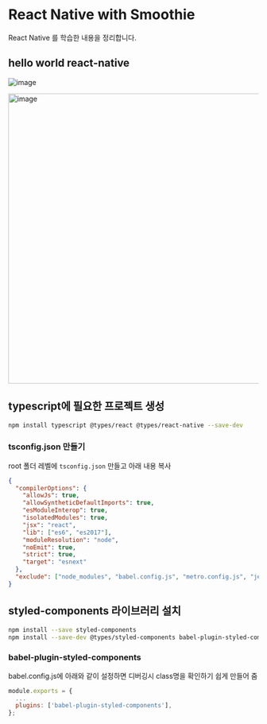 # React Native with Smoothie

React Native 를 학습한 내용을 정리합니다. 

## hello world react-native

![image](https://user-images.githubusercontent.com/60806840/86027530-ca81e980-ba6b-11ea-892a-82104942f205.png)

<img width="584" alt="image" src="https://user-images.githubusercontent.com/60806840/86087988-65b4a680-bae0-11ea-90d3-468e47f53a8c.png">

## typescript에 필요한 프로젝트 생성

```bash
npm install typescript @types/react @types/react-native --save-dev
```


### tsconfig.json 만들기
root 폴더 레벨에 `tsconfig.json` 만들고 아래 내용 복사

```json
{
  "compilerOptions": {
    "allowJs": true,
    "allowSyntheticDefaultImports": true,
    "esModuleInterop": true,
    "isolatedModules": true,
    "jsx": "react",
    "lib": ["es6", "es2017"],
    "moduleResolution": "node",
    "noEmit": true,
    "strict": true,
    "target": "esnext"
  },
  "exclude": ["node_modules", "babel.config.js", "metro.config.js", "jest.config.js"]
}
```


## styled-components 라이브러리 설치

```bash
npm install --save styled-components
npm install --save-dev @types/styled-components babel-plugin-styled-components
```

### babel-plugin-styled-components
babel.config.js에 아래와 같이 설정하면 디버깅시 class명을 확인하기 쉽게 만들어 줌

```js
module.exports = {
  ...
  plugins: ['babel-plugin-styled-components'],
};
```